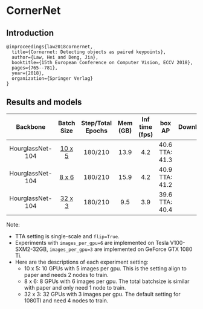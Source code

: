 # CornerNet

## Introduction
```
@inproceedings{law2018cornernet,
  title={Cornernet: Detecting objects as paired keypoints},
  author={Law, Hei and Deng, Jia},
  booktitle={15th European Conference on Computer Vision, ECCV 2018},
  pages={765--781},
  year={2018},
  organization={Springer Verlag}
}
```

## Results and models

| Backbone        | Batch Size | Step/Total Epochs | Mem (GB) | Inf time (fps) | box AP | Download |
| :-------------: | :--------: |:----------------: | :------: | :------------: | :----: | :------: |
| HourglassNet-104 | [10 x 5](./cornernet_hourglass104_mstest_10x5_210e_coco.py) | 180/210 | 13.9 | 4.2 | 40.6<br>TTA: 41.3 | |
| HourglassNet-104 | [8 x 6](./cornernet_hourglass104_mstest_8x6_210e_coco.py) | 180/210 | 15.9 | 4.2 | 40.9<br>TTA: 41.2 | |
| HourglassNet-104 | [32 x 3](./cornernet_hourglass104_mstest_32x3_210e_coco.py) | 180/210 | 9.5 | 3.9 | 39.6<br>TTA: 40.4 | |

Note: 
- TTA setting is single-scale and `flip=True`.
- Experiments with `images_per_gpu=6` are implemented on Tesla V100-SXM2-32GB, `images_per_gpu=3` are implemented on GeForce GTX 1080 Ti.
- Here are the descriptions of each experiment setting:
    - 10 x 5: 10 GPUs with 5 images per gpu. This is the setting align to paper and needs 2 nodes to train.
    - 8 x 6: 8 GPUs with 6 images per gpu. The total batchsize is similar with paper and only need 1 node to train.
    - 32 x 3: 32 GPUs with 3 images per gpu. The default setting for 1080TI and need 4 nodes to train.
